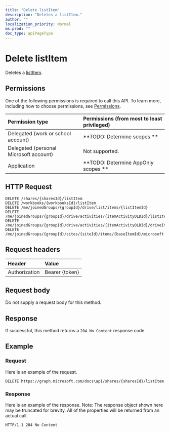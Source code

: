 ```yaml
---
title: "Delete listItem"
description: "Deletes a listItem."
author: ""
localization_priority: Normal
ms.prod: ""
doc_type: apiPageType
---
```


# Delete listItem

Deletes a [listItem](../resources/listitem.md).

## Permissions
One of the following permissions is required to call this API. To learn more, including how to choose permissions, see [Permissions](/concepts/permissions-reference.md).

|Permission type|Permissions (from most to least privileged)|
|:---|:---|
|Delegated (work or school account)|**TODO: Determine scopes **|
|Delegated (personal Microsoft account)|Not supported.|
|Application|**TODO: Determine AppOnly scopes **|

## HTTP Request
<!-- {
  "blockType": "ignored"
}
-->
``` http
DELETE /shares/{sharesId}/listItem
DELETE /workbooks/{workbooksId}/listItem
DELETE /me/joinedGroups/{groupId}/drive/list/items/{listItemId}
DELETE /me/joinedGroups/{groupId}/drive/activities/{itemActivityOLDId}/listItem
DELETE /me/joinedGroups/{groupId}/drive/activities/{itemActivityOLDId}/driveItem/listItem
DELETE /me/joinedGroups/{groupId}/sites/{siteId}/items/{baseItemId}/microsoft.graph.sharedDriveItem/listItem
```

## Request headers
|Header|Value|
|:---|:---|
|Authorization|Bearer {token}|

## Request body
Do not supply a request body for this method.

## Response
If successful, this method returns a `204 No Content` response code.

## Example

### Request
Here is an example of the request.
<!-- {
  "blockType": "request",
  "name": "delete_listitem"
}
-->
``` http
DELETE https://graph.microsoft.com/docs\api/shares/{sharesId}/listItem
```

### Response
Here is an example of the response. Note: The response object shown here may be truncated for brevity. All of the properties will be returned from an actual call.
<!-- {
  "blockType": "response",
  "truncated": true
}
-->
``` http
HTTP/1.1 204 No Content
```

